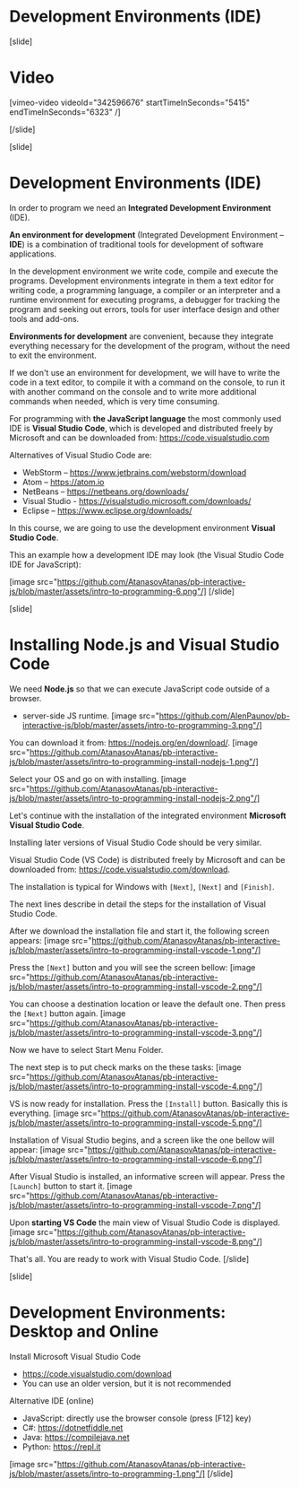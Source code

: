 # Development Environments (IDE)

[slide]
# Video
[vimeo-video videoId="342596676" startTimeInSeconds="5415" endTimeInSeconds="6323" /]

[/slide]

[slide]
# Development Environments (IDE)
In order to program we need an **Integrated Development Environment** (IDE). 

**An environment for development** (Integrated Development Environment – **IDE**) is a combination of traditional tools for development of software applications. 

In the development environment we write code, compile and execute the programs. Development environments integrate in them a text editor for writing code, a programming language, a compiler or an interpreter and a runtime environment for executing programs, a debugger for tracking the program and seeking out errors, tools for user interface design and other tools and add-ons.

**Environments for development** are convenient, because they integrate everything necessary for the development of the program, without the need to exit the environment. 

If we don't use an environment for development, we will have to write the code in a text editor, to compile it with a command on the console, to run it with another command on the console and to write more additional commands when needed, which is very time consuming. 

For programming with **the JavaScript language** the most commonly used IDE is **Visual Studio Code**, which is developed and distributed freely by Microsoft and can be downloaded from: https://code.visualstudio.com

Alternatives of Visual Studio Code are:
- WebStorm – https://www.jetbrains.com/webstorm/download
- Atom – https://atom.io
- NetBeans – https://netbeans.org/downloads/
- Visual Studio - https://visualstudio.microsoft.com/downloads/
- Eclipse – https://www.eclipse.org/downloads/

In this course, we are going to use the development environment **Visual Studio Code**. 

This an example how a development IDE may look (the Visual Studio Code IDE for JavaScript):

[image src="https://github.com/AtanasovAtanas/pb-interactive-js/blob/master/assets/intro-to-programming-6.png"/]
[/slide]

[slide]
# Installing Node.js and Visual Studio Code
We need **Node.js** so that we can execute JavaScript code outside of a browser.
* server-side JS runtime.
[image src="https://github.com/AlenPaunov/pb-interactive-js/blob/master/assets/intro-to-programming-3.png"/]

You can download it from: https://nodejs.org/en/download/.
[image src="https://github.com/AtanasovAtanas/pb-interactive-js/blob/master/assets/intro-to-programming-install-nodejs-1.png"/]

Select your OS and go on with installing.
[image src="https://github.com/AtanasovAtanas/pb-interactive-js/blob/master/assets/intro-to-programming-install-nodejs-2.png"/]

Let's continue with the installation of the integrated environment **Microsoft Visual Studio Code**.

Installing later versions of Visual Studio Code should be very similar.

Visual Studio Code (VS Code) is distributed freely by Microsoft and can be downloaded from: https://code.visualstudio.com/download. 

The installation is typical for Windows with `[Next]`, `[Next]` and `[Finish]`.

The next lines describe in detail the steps for the installation of Visual Studio Code. 

After we download the installation file and start it, the following screen appears:
[image src="https://github.com/AtanasovAtanas/pb-interactive-js/blob/master/assets/intro-to-programming-install-vscode-1.png"/]

Press the `[Next]` button and you will see the screen bellow:
[image src="https://github.com/AtanasovAtanas/pb-interactive-js/blob/master/assets/intro-to-programming-install-vscode-2.png"/]

You can choose a destination location or leave the default one. Then press the `[Next]` button again.
[image src="https://github.com/AtanasovAtanas/pb-interactive-js/blob/master/assets/intro-to-programming-install-vscode-3.png"/]

Now we have to select Start Menu Folder. 

The next step is to put check marks on the these tasks:
[image src="https://github.com/AtanasovAtanas/pb-interactive-js/blob/master/assets/intro-to-programming-install-vscode-4.png"/]

VS is now ready for installation. Press the `[Install]` button. Basically this is everything.
[image src="https://github.com/AtanasovAtanas/pb-interactive-js/blob/master/assets/intro-to-programming-install-vscode-5.png"/]

Installation of Visual Studio begins, and a screen like the one bellow will appear:
[image src="https://github.com/AtanasovAtanas/pb-interactive-js/blob/master/assets/intro-to-programming-install-vscode-6.png"/]

After Visual Studio is installed, an informative screen will appear. Press the `[Launch]` button to start it.
[image src="https://github.com/AtanasovAtanas/pb-interactive-js/blob/master/assets/intro-to-programming-install-vscode-7.png"/]

Upon **starting VS Code** the main view of Visual Studio Code is displayed. 
[image src="https://github.com/AtanasovAtanas/pb-interactive-js/blob/master/assets/intro-to-programming-install-vscode-8.png"/]

That's all. You are ready to work with Visual Studio Code.
[/slide]

[slide]
# Development Environments: Desktop and Online
Install Microsoft Visual Studio Code

* https://code.visualstudio.com/download
* You can use an older version, but it is not recommended

Alternative IDE (online)

* JavaScript: directly use the browser console (press \[F12\] key)
* C#: https://dotnetfiddle.net
* Java: https://compilejava.net 
* Python: https://repl.it

[image src="https://github.com/AtanasovAtanas/pb-interactive-js/blob/master/assets/intro-to-programming-1.png"/]
[/slide]